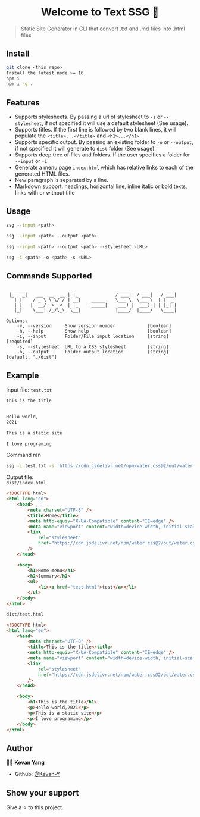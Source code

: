 <h1 align="center">Welcome to Text SSG 👋</h1>

> Static Site Generator in CLI that convert .txt and .md files into .html files

## Install

```bash
git clone <this repo>
Install the latest node >= 16
npm i
npm i -g .
```

## Features

- Supports stylesheets. By passing a url of stylesheet to `-s` or `--stylesheet`, if not specified it will use a default stylesheet (See usage).
- Supports titles. If the first line is followed by two blank lines, it will populate the `<title>...</title>` and `<h1>...</h1>`.
- Supports specific output. By passing an existing folder to `-o` or `--output`, if not specified it will generate to `dist` folder (See usage).
- Supports deep tree of files and folders. If the user specifies a folder for `--input` or `-i`
- Generate a menu page `index.html` which has relative links to each of the generated HTML files.
- New paragraph is separated by a line.
- Markdown support: headings, horizontal line, inline italic or bold texts, links with or without title

## Usage

```bash
ssg --input <path>

ssg --input <path> --output <path>

ssg --input <path> --output <path> --stylesheet <URL>

ssg -i <path> -o <path> -s <URL>
```

## Commands Supported

```none
  _____                 _                 ____    ____     ____
 |_   _|   ___  __  __ | |_              / ___|  / ___|   / ___|
   | |    / _ \ \ \/ / | __|    _____    \___ \  \___ \  | |  _
   | |   |  __/  >  <  | |_    |_____|    ___) |  ___) | | |_| |
   |_|    \___| /_/\_\  \__|             |____/  |____/   \____|

Options:
    -v, --version     Show version number            [boolean]
    -h, --help        Show help                      [boolean]
    -i, --input       Folder/File input location     [string] [required]
    -s, --stylesheet  URL to a CSS stylesheet        [string]
    -o, --output      Folder output location         [string] [default: "./dist"]
```

## Example

Input file: `test.txt`

```txt
This is the title


Hello world,
2021

This is a static site

I love programing
```

Command ran

```bash
ssg -i test.txt -s 'https://cdn.jsdelivr.net/npm/water.css@2/out/water.css'
```

Output file:
<br/>`dist/index.html`

```html
<!DOCTYPE html>
<html lang="en">
	<head>
		<meta charset="UTF-8" />
		<title>Home</title>
		<meta http-equiv="X-UA-Compatible" content="IE=edge" />
		<meta name="viewport" content="width=device-width, initial-scale=1.0" />
		<link
			rel="stylesheet"
			href="https://cdn.jsdelivr.net/npm/water.css@2/out/water.css"
		/>
	</head>

	<body>
		<h1>Home menu</h1>
		<h2>Summary</h2>
		<ul>
			<li><a href="test.html">test</a></li>
		</ul>
	</body>
</html>
```

`dist/test.html`

```html
<!DOCTYPE html>
<html lang="en">
	<head>
		<meta charset="UTF-8" />
		<title>This is the title</title>
		<meta http-equiv="X-UA-Compatible" content="IE=edge" />
		<meta name="viewport" content="width=device-width, initial-scale=1.0" />
		<link
			rel="stylesheet"
			href="https://cdn.jsdelivr.net/npm/water.css@2/out/water.css"
		/>
	</head>

	<body>
		<h1>This is the title</h1>
		<p>Hello world,2021</p>
		<p>This is a static site</p>
		<p>I love programing</p>
	</body>
</html>
```

## Author

👨‍💻 **Kevan Yang**

- Github: [@Kevan-Y](https://github.com/Kevan-Y)

## Show your support

Give a ⭐️ to this project.
